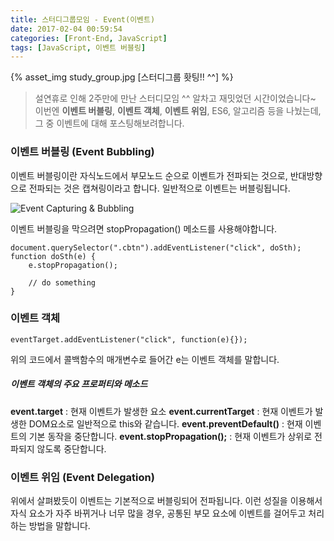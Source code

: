 ```yaml
---
title: 스터디그룹모임 - Event(이벤트)
date: 2017-02-04 00:59:54
categories: [Front-End, JavaScript]
tags: [JavaScript, 이벤트 버블링]
---
```


{% asset_img study_group.jpg [스터디그룹 홧팅!! ^^] %}

> 설연휴로 인해 2주만에 만난 스터디모임 ^^ 알차고 재밋었던 시간이었습니다~ 
이번엔 **이벤트 버블링**, **이벤트 객체**, **이벤트 위임**, ES6, 알고리즘 등을 나눴는데, 
그 중 이벤트에 대해 포스팅해보려합니다. 

### 이벤트 버블링 (Event Bubbling)
이벤트 버블링이란 자식노드에서 부모노드 순으로 이벤트가 전파되는 것으로, 반대방향으로 전파되는 것은 캡쳐링이라고 합니다. 
일반적으로 이벤트는 버블링됩니다. 

![Event Capturing & Bubbling](01.png)

이벤트 버블링을 막으려면 stopPropagation() 메소드를 사용해야합니다. 
```
document.querySelector(".cbtn").addEventListener("click", doSth);
function doSth(e) {
	e.stopPropagation();

	// do something
}
```

### 이벤트 객체 
```
eventTarget.addEventListener("click", function(e){});
```

위의 코드에서 콜백함수의 매개변수로 들어간 e는 이벤트 객체를 말합니다. 

##### 이벤트 객체의 주요 프로퍼티와 메소드
**event.target** : 현재 이벤트가 발생한 요소
**event.currentTarget** : 현재 이벤트가 발생한 DOM요소로 일반적으로 this와 같습니다.
**event.preventDefault()** : 현재 이벤트의 기본 동작을 중단합니다.
**event.stopPropagation();** : 현재 이벤트가 상위로 전파되지 않도록 중단합니다. 

### 이벤트 위임 (Event Delegation)
위에서 살펴봤듯이 이벤트는 기본적으로 버블링되어 전파됩니다. 
이런 성질을 이용해서 자식 요소가 자주 바뀌거나 너무 많을 경우, 공통된 부모 요소에 이벤트를 걸어두고 처리하는 방법을 말합니다. 